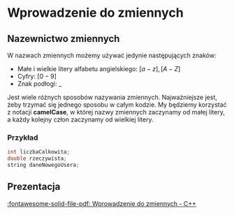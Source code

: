 # Wprowadzenie do zmiennych

## Nazewnictwo zmiennych

W nazwach zmiennych możemy używać jedynie następujących znaków:

* Małe i wielkie litery alfabetu angielskiego: $[a-z],[A-Z]$ 
* Cyfry: $[0-9]$ 
* Znak podłogi: $\_$ 

Jest wiele różnych sposobów nazywania zmiennych. Najważniejsze jest, żeby trzymać się jednego sposobu w całym kodzie. My będziemy korzystać z notacji **camelCase**, w której nazwy zmiennych zaczynamy od małej litery, a każdy kolejny człon zaczynamy od wielkiej litery.

### Przykład

```cpp
int liczbaCalkowita;
double rzeczywista;
string daneNowegoUsera;
```

## Prezentacja

[:fontawesome-solid-file-pdf: Wprowadzenie do zmiennych - C++](../../../assets/Zmienne_cpp.pdf)
